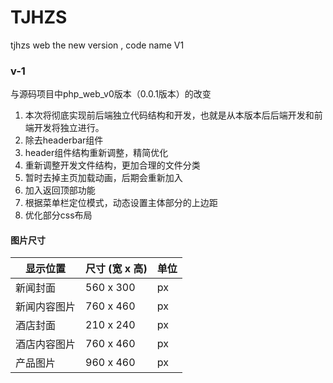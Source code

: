 # TJHZS

tjhzs web the new version , code name V1

### v-1

与源码项目中php_web_v0版本（0.0.1版本）的改变

1. 本次将彻底实现前后端独立代码结构和开发，也就是从本版本后后端开发和前端开发将独立进行。
2. 除去headerbar组件
3. header组件结构重新调整，精简优化
4. 重新调整开发文件结构，更加合理的文件分类
5. 暂时去掉主页加载动画，后期会重新加入
6. 加入返回顶部功能
7. 根据菜单栏定位模式，动态设置主体部分的上边距
8. 优化部分css布局


#### 图片尺寸

| 显示位置 | 尺寸 (宽 x 高) | 单位 |
| ------ | ------ | ------ |
| 新闻封面 | 560 x 300 | px |
| 新闻内容图片 | 760 x 460 | px |
| 酒店封面 | 210 x 240 | px |
| 酒店内容图片 | 760 x 460 | px |
| 产品图片 | 960 x 460 | px |
